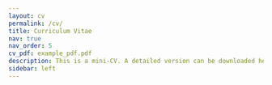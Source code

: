```yaml
---
layout: cv
permalink: /cv/
title: Curriculum Vitae
nav: true
nav_order: 5
cv_pdf: example_pdf.pdf
description: This is a mini-CV. A detailed version can be downloaded here.
sidebar: left
---
```

